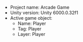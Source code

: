 <!-- UNITY CODE ASSIST INSTRUCTIONS START -->
- Project name: Arcade Game
- Unity version: Unity 6000.0.32f1
- Active game object:
  - Name: Player
  - Tag: Player
  - Layer: Player
<!-- UNITY CODE ASSIST INSTRUCTIONS END -->